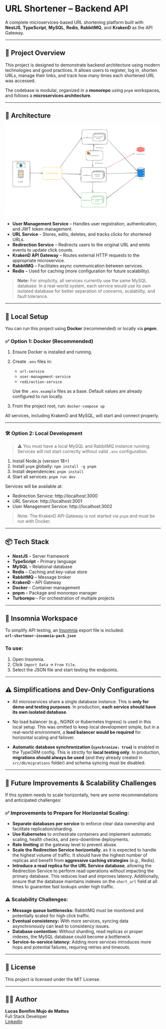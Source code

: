 # URL Shortener – Backend API

A complete microservices-based URL shortening platform built with **NestJS**, **TypeScript**, **MySQL**, **Redis**, **RabbitMQ**, and **KrakenD** as the API Gateway.

---

## 🧩 Project Overview

This project is designed to demonstrate backend architecture using modern technologies and good practices. It allows users to register, log in, shorten URLs, manage their links, and track how many times each shortened URL was accessed.

The codebase is modular, organized in a **monorepo** using `pnpm` workspaces, and follows a **microservices architecture**.

---

## 🧱 Architecture

![A drawing of the system design](system-design.png)

- **User Management Service** – Handles user registration, authentication, and JWT token management.
- **URL Service** – Stores, edits, deletes, and tracks clicks for shortened URLs.
- **Redirection Service** – Redirects users to the original URL and emits events to update click counts.
- **KrakenD API Gateway** – Routes external HTTP requests to the appropriate microservice.
- **RabbitMQ** – Facilitates async communication between services.
- **Redis** – Used for caching (more configuration for future scalability).

> **Note:** For simplicity, all services currently use the same MySQL database. In a real-world system, each service would use its own isolated database for better separation of concerns, scalability, and fault tolerance.

---

## 🧪 Local Setup

You can run this project using **Docker** (recommended) or locally via **pnpm**.

### ✅ Option 1: Docker (Recommended)

1. Ensure Docker is installed and running.
2. Create `.env` files in:
   - `url-service`
   - `user-management-service`
   - `redirection-service`
   
   Use the `.env.example` files as a base. Default values are already configured to run locally.
3. From the project root, run: `docker-compose up`

All services, including KrakenD and MySQL, will start and connect properly.

---

### 🛠️ Option 2: Local Development

> ⚠️ You must have a local MySQL and RabbitMQ instance running. Services will not start correctly without valid `.env` configuration.

1. Install Node.js (version 18+)
2. Install `pnpm` globally: `npm install -g pnpm`
3. Install dependencies: `pnpm install`
4. Start all services: `pnpm run dev`


Services will be available at:

- Redirection Service: http://localhost:3000
- URL Service: http://localhost:3001
- User Management Service: http://localhost:3002

> Note: The KrakenD API Gateway is not started via `pnpm` and must be run with Docker.

---

## 📦 Tech Stack

- **NestJS** – Server framework
- **TypeScript** – Primary language
- **MySQL** – Relational database
- **Redis** – Caching and key-value store
- **RabbitMQ** – Message broker
- **KrakenD** – API Gateway
- **Docker** – Container management
- **pnpm** – Package and monorepo manager
- **Turborepo** – For orchestration of multiple projects

---

## 📁 Insomnia Workspace

To simplify API testing, an [Insomnia](https://insomnia.rest) export file is included:  
**`url-shortener-insomnia-pack.json`**

### To use:

1. Open Insomnia.
2. Click `Import Data` → `From File`.
3. Select the JSON file and start testing the endpoints.

---

## ⚠️ Simplifications and Dev-Only Configurations

- All microservices share a single database instance. This is **only for demo and testing purposes**. In production, **each service should have its own isolated database**.

- No load balancer (e.g., NGINX or Kubernetes Ingress) is used in this local setup. This was omitted to keep local development simple, but in a real-world environment, a **load balancer would be required** for horizontal scaling and failover.

- **Automatic database synchronization (`synchronize: true`)** is enabled in the TypeORM config.  This is strictly for **local testing only**. In production, **migrations should always be used** (and they already created in `src/db/migrations` folder) and schema syncing must be disabled.

---

## 🔮 Future Improvements & Scalability Challenges

If this system needs to scale horizontally, here are some recommendations and anticipated challenges:

### ✅ Improvements to Prepare for Horizontal Scaling:

- **Separate databases per service** to enforce clear data ownership and facilitate replication/sharding.
- **Use Kubernetes** to orchestrate containers and implement automatic scaling, health checks, and zero-downtime deployments.
- **Rate limiting** at the gateway level to prevent abuse.
- **Scale the Redirection Service horizontally**, as it is expected to handle the highest volume of traffic. It should have the highest number of replicas and benefit from **aggressive caching strategies** (e.g., Redis).
- **Introduce a read replica for the URL Service database**, allowing the Redirection Service to perform read operations without impacting the primary database. This reduces load and improves latency. Additionally, ensure that the database maintains indexes on the `short_url` field at all times to guarantee fast lookups under high traffic.

### ⚠️ Scalability Challenges:

- **Message queue bottlenecks:** RabbitMQ must be monitored and potentially scaled for high click traffic.
- **Eventual consistency:** With more services, syncing data asynchronously can lead to consistency issues.
- **Database contention:** Without sharding, read replicas or proper indexes, the MySQL database could become a bottleneck.
- **Service-to-service latency:** Adding more services introduces more hops and potential failures, requiring retries and timeouts.

---

## 📜 License

This project is licensed under the MIT License.

---

## 👨‍💻 Author

**Lucas Bomfim Mujo de Mattos**  
Full Stack Developer  
[LinkedIn](https://www.linkedin.com/in/lucasbommattos)  


